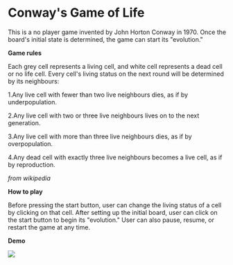 
# Conway's Game of Life

This is a no player game invented by John Horton Conway in 1970. Once the board's
initial state is determined, the game can start its "evolution." 

**Game rules**

Each grey cell represents a living cell, and white cell represents a dead cell 
or no life cell. Every cell's living status on the next round will be determined
by its neighbours:

1.Any live cell with fewer than two live neighbours dies, as if by underpopulation.

2.Any live cell with two or three live neighbours lives on to the next generation.

3.Any live cell with more than three live neighbours dies, as if by overpopulation.

4.Any dead cell with exactly three live neighbours becomes a live cell, as if by reproduction.

*from wikipedia*

**How to play**

Before pressing the start button, user can change the living status
of a cell by clicking on that cell. After setting up the initial board,
user can click on the start button to begin its "evolution." User can also
pause, resume, or restart the game at any time.

**Demo**

![](https://i.imgur.com/FjVeur1.gif)

